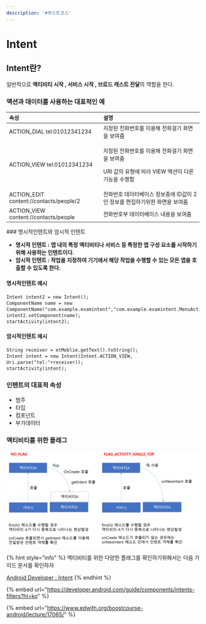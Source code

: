 ```yaml
---
description: '#부스트코스'
---
```


# Intent

## Intent란?

일반적으로 **액티비티 시작 , 서비스 시작 , 브로드 캐스트 전달**의 역할을 한다.  

### 액션과 데이터를 사용하는 대표적인 예

<table>
  <thead>
    <tr>
      <th style="text-align:left">&#xC18D;&#xC131;</th>
      <th style="text-align:left">&#xC124;&#xBA85;</th>
    </tr>
  </thead>
  <tbody>
    <tr>
      <td style="text-align:left">ACTION_DIAL tel:01012341234</td>
      <td style="text-align:left">&#xC9C0;&#xC815;&#xB41C; &#xC804;&#xD654;&#xBC88;&#xD638;&#xB97C; &#xC774;&#xC6A9;&#xD574;
        &#xC804;&#xD654;&#xAC78;&#xAE30; &#xD654;&#xBA74;&#xC744; &#xBCF4;&#xC5EC;&#xC90C;</td>
    </tr>
    <tr>
      <td style="text-align:left">ACTION_VIEW tel:01012341234</td>
      <td style="text-align:left">
        <p>&#xC9C0;&#xC815;&#xB41C; &#xC804;&#xD654;&#xBC88;&#xD638;&#xB97C; &#xC774;&#xC6A9;&#xD574;
          &#xC804;&#xD654;&#xAC78;&#xAE30; &#xD654;&#xBA74;&#xC744; &#xBCF4;&#xC5EC;&#xC90C;</p>
        <p>URI &#xAC12;&#xC758; &#xC720;&#xD615;&#xC5D0; &#xB530;&#xB77C; VIEW &#xC561;&#xC158;&#xC774;
          &#xB2E4;&#xB978; &#xAE30;&#xB2A5;&#xC744; &#xC218;&#xD589;&#xD568;</p>
      </td>
    </tr>
    <tr>
      <td style="text-align:left">ACTION_EDIT content://contacts/people/2</td>
      <td style="text-align:left">&#xC804;&#xD654;&#xBC88;&#xD638; &#xB370;&#xC774;&#xD130;&#xBCA0;&#xC774;&#xC2A4;
        &#xC815;&#xBCF4;&#xC911;&#xC5D0; ID&#xAC12;&#xC774; 2&#xC778; &#xC815;&#xBCF4;&#xB97C;
        &#xD3B8;&#xC9D1;&#xD558;&#xAE30;&#xC704;&#xD55C; &#xD654;&#xBA74;&#xC744;
        &#xBCF4;&#xC5EC;&#xC90C;</td>
    </tr>
    <tr>
      <td style="text-align:left">ACTION_VIEW content://contacts/people</td>
      <td style="text-align:left">&#xC804;&#xD654;&#xBC88;&#xD638;&#xBD80; &#xB370;&#xC774;&#xD130;&#xBCA0;&#xC774;&#xC2A4;
        &#xB0B4;&#xC6A9;&#xC744; &#xBCF4;&#xC5EC;&#xC90C;</td>
    </tr>
  </tbody>
</table>### 명시적인텐트와 암시적 인텐트 

* **명시적 인텐트 : 앱 내의 특정 액티비티나 서비스 등 특정한 앱 구성 요소를 시작하기 위해 사용하는 인텐트이다.** 
* **암시적 인텐트 : 작업을 지정하여 기기에서 해당 작업을 수행할 수 있는 모든 앱을 호출할 수 있도록 한다.** 

#### 명시적인텐트 예시 

```text
Intent intent2 = new Intent();
ComponentName name = new ComponentName("com.example.examintent","com.example.examintent.MenuActivity");
intent2.setComponent(name);
startActivity(intent2);
```

#### 암시적인텐트 예시 

```text
String receiver = etMoblie.getText().toString();
Intent intent = new Intent(Intent.ACTION_VIEW, Uri.parse("tel:"+receiver));
startActivity(intent);
```



### 인텐트의 대표적 속성 

* 범주 
* 타입 
* 컴포넌트 
* 부가데이터 



### 액티비티를 위한 플래그

![](../.gitbook/assets/intentflag.png)

{% hint style="info" %}
액티비티를 위한 다양한 플래그를 확인하기위해서는 다음 가이드 문서를 확인하자

[Android Developer : Intent](https://developer.android.com/reference/android/content/Intent.html?hl=ko#FLAG_ACTIVITY_SINGLE_TOP)
{% endhint %}





{% embed url="https://developer.android.com/guide/components/intents-filters?hl=ko" %}

{% embed url="https://www.edwith.org/boostcourse-android/lecture/17065/" %}

